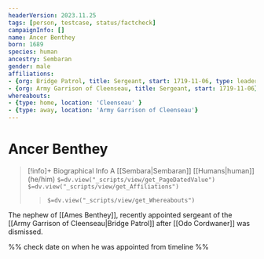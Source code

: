 ```yaml
---
headerVersion: 2023.11.25
tags: [person, testcase, status/factcheck]
campaignInfo: []
name: Ancer Benthey
born: 1689
species: human
ancestry: Sembaran
gender: male
affiliations: 
- {org: Bridge Patrol, title: Sergeant, start: 1719-11-06, type: leader }
- {org: Army Garrison of Cleenseau, title: Sergeant, start: 1719-11-06}
whereabouts:
- {type: home, location: 'Cleenseau' }
- {type: away, location: 'Army Garrison of Cleenseau'}
---
```

# Ancer Benthey
>[!info]+ Biographical Info
> A [[Sembara|Sembaran]] [[Humans|human]] (he/him)
> `$=dv.view("_scripts/view/get_PageDatedValue")`
> `$=dv.view("_scripts/view/get_Affiliations")`
>> `$=dv.view("_scripts/view/get_Whereabouts")`

The nephew of [[Ames Benthey]], recently appointed sergeant of the [[Army Garrison of Cleenseau|Bridge Patrol]] after [[Odo Cordwaner]] was dismissed.

%% check date on when he was appointed from timeline %%